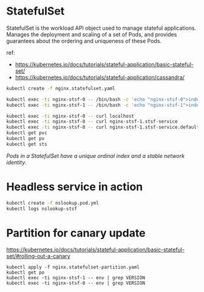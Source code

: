 # StatefulSet 
StatefulSet is the workload API object used to manage stateful applications.
Manages the deployment and scaling of a set of Pods, and provides guarantees about the ordering and uniqueness of these Pods.

ref:
- https://kubernetes.io/docs/tutorials/stateful-application/basic-stateful-set/
- https://kubernetes.io/docs/tutorials/stateful-application/cassandra/


```sh
kubectl create -f nginx.statefulset.yaml

kubectl exec -ti nginx-stsf-0 -- /bin/bash -c 'echo "nginx-stsf-0">index.html'
kubectl exec -ti nginx-stsf-1 -- /bin/bash -c 'echo "nginx-stsf-1">index.html'

kubectl exec -ti nginx-stsf-0 -- curl localhost
kubectl exec -ti nginx-stsf-0 -- curl nginx-stsf-1.stsf-service
kubectl exec -ti nginx-stsf-0 -- curl nginx-stsf-1.stsf-service.default.svc.cluster.local
kubectl get pvc
kubectl get pv
kubectl get sts
```
*Pods in a StatefulSet have a unique ordinal index and a stable network identity.*

# Headless service in action

```sh
kubectl create -f nslookup.pod.yml
kubectl logs nslookup-stsf
```

# Partition for canary update

https://kubernetes.io/docs/tutorials/stateful-application/basic-stateful-set/#rolling-out-a-canary

```
kubectl apply -f nginx.statefulset-partition.yaml
kubectl get po
kubectl exec -ti nginx-stsf-1 -- env | grep VERSION
kubectl exec -ti nginx-stsf-0 -- env | grep VERSION
```
